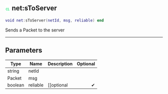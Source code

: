 ## ![client](.gitbook/assets/client.png) net:sToServer


```lua
void net:sToServer(netId, msg, reliable) end
```

Sends a Packet to the server


------
## Parameters

| Type   | Name | Description              | Optional |
| ------ | ---- | ------------------------ | -------: |
| string | netId |  |  |
| Packet | msg |  |  |
| boolean | reliable | [[optional | ✔ |


